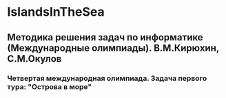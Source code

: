 # IslandsInTheSea
## Методика решения задач по информатике (Международные олимпиады). В.М.Кирюхин, С.М.Окулов
### Четвертая международная олимпиада. Задача первого тура: "Острова в море"
